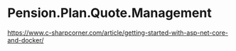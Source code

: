 # Pension.Plan.Quote.Management

https://www.c-sharpcorner.com/article/getting-started-with-asp-net-core-and-docker/
